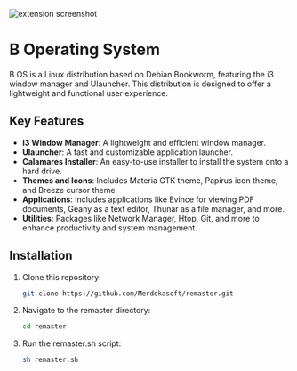 ![extension screenshot](https://i.imgur.com/DKarHNW.png)

# B Operating System

B OS is a Linux distribution based on Debian Bookworm, featuring the i3 window manager and Ulauncher. This distribution is designed to offer a lightweight and functional user experience.

## Key Features

- **i3 Window Manager**: A lightweight and efficient window manager.
- **Ulauncher**: A fast and customizable application launcher.
- **Calamares Installer**: An easy-to-use installer to install the system onto a hard drive.
- **Themes and Icons**: Includes Materia GTK theme, Papirus icon theme, and Breeze cursor theme.
- **Applications**: Includes applications like Evince for viewing PDF documents, Geany as a text editor, Thunar as a file manager, and more.
- **Utilities**: Packages like Network Manager, Htop, Git, and more to enhance productivity and system management.

## Installation

1. Clone this repository:

   ```sh
   git clone https://github.com/Merdekasoft/remaster.git

2. Navigate to the remaster directory:

   ```sh
   cd remaster

3. Run the remaster.sh script:
   ```sh
   sh remaster.sh

